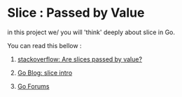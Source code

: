 # Slice : Passed by Value

in this project we/ you will 'think' deeply about slice in Go.

You can read this bellow :

1. [stackoverflow: Are slices passed by value?](https://stackoverflow.com/questions/39993688/are-slices-passed-by-value)

2. [Go Blog: slice intro](https://go.dev/blog/slices-intro)

3. [Go Forums](https://forum.golangbridge.org/t/slice-pass-as-value-or-pointer/2866)
